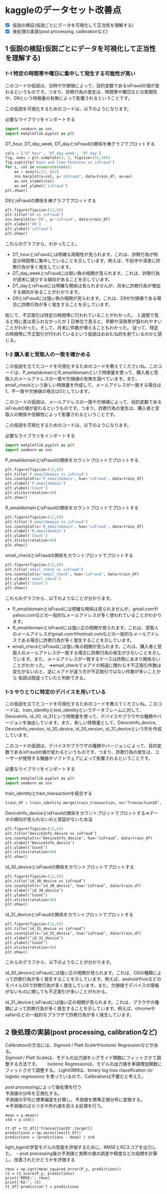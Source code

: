 # kaggleのデータセット改善点
- [x] 仮説の検証(仮説ごとにデータを可視化して正当性を理解する)
- [x] 後処理の実装(post processing, calibrationなど)

## 1 仮説の検証(仮説ごとにデータを可視化して正当性を理解する)
### 1-1 特定の時間帯や曜日に集中して発生する可能性が高い
このコードの仮説は、日時や欠損値によって、目的変数であるisFraudの値が変わるというものです。つまり、詐欺行為の発生は、時間帯や曜日などの周期性や、D9という特徴量の有無によって影響されるということです。

この仮説を可視化するためのコードは、以下のようになります。

必要なライブラリをインポートする
```python
import seaborn as sns
import matplotlib.pyplot as plt
```

DT_hour, DT_day_week, DT_dayとisFraudの関係を棒グラフでプロットする
```python
cols = ['DT_hour', 'DT_day_week', 'DT_day']
fig, axes = plt.subplots(3, 2, figsize=(12,18))
fig.suptitle('Date and Time Features vs isFraud')
for i, col in enumerate(cols):
    ax = axes[i//2, i%2]
    sns.barplot(x=col, y='isFraud', data=train_df, ax=ax)
    ax.set_xlabel(col)
    ax.set_ylabel('isFraud')
plt.show()
```

D9とisFraudの関係を棒グラフでプロットする
```python
plt.figure(figsize=(12,6))
plt.title('D9 vs isFraud')
sns.barplot(x='D9', y='isFraud', data=train_df)
plt.xlabel('D9')
plt.ylabel('isFraud')
plt.show()
```

これらのグラフから、わかったこと。

- DT_hourとisFraudには明確な周期性が見られます。これは、詐欺行為が特定の時間帯に集中していることを示しています。例えば、午前中や深夜に詐欺行為が多く発生しています。
- DT_day_weekとisFraudには弱い負の相関が見られます。これは、詐欺行為が週末に減少する傾向があることを示しています。
- DT_dayとisFraudには明確な関係は見られませんが、月末に詐欺行為が増加する傾向があることがわかります。
- D9とisFraudには強い負の相関が見られます。これは、D9が欠損値である場合に詐欺行為が多く発生することを示しています。

総じて、不正取引は特定の時間帯に行われていることがわかった。
１週間で見ると特に差は見られなかったが１日単位で見ると、早朝や深夜帯が狙われやすいことがわかった。そして、月末に件数が増えることもわかった。
従って、特定の時間帯に不正取引が行われているという仮説はおおむね的を射ているのかと感じる。

### 1-2 購入者と受取人の一致を確かめる
この仮説を立てたコードを可視化するためのコードを教えてくださいね。このコードは、P_emaildomainとR_emaildomainという特徴量を使って、購入者と受取人のメールアドレスの一致や欠損値の有無を調べています。また、email_checkという新しい特徴量を作成して、メールアドレスが一致する場合は1、不一致や欠損値の場合は0としています。

このコードの仮説は、メールアドレスの一致や欠損値によって、目的変数であるisFraudの値が変わるというものです。つまり、詐欺行為の発生は、購入者と受取人の関係や信頼性によって影響されるということです。

この仮説を可視化するためのコードは、以下のようになります。

必要なライブラリをインポートする
```python
import matplotlib.pyplot as plt
import seaborn as sns
```

P_emaildomainとisFraudの関係をカウントプロットでプロットする
```python
plt.figure(figsize=(12,6))
plt.title('P_emaildomain vs isFraud')
sns.countplot(x='P_emaildomain', hue='isFraud', data=train_df)
plt.xlabel('P_emaildomain')
plt.ylabel('Count')
plt.xticks(rotation=90)
plt.show()
```

R_emaildomainとisFraudの関係をカウントプロットでプロットする
```python
plt.figure(figsize=(12,6))
plt.title('R_emaildomain vs isFraud')
sns.countplot(x='R_emaildomain', hue='isFraud', data=train_df)
plt.xlabel('R_emaildomain')
plt.ylabel('Count')
plt.xticks(rotation=90)
plt.show()
```

email_checkとisFraudの関係をカウントプロットでプロットする
```python
plt.figure(figsize=(12,6))
plt.title('email_check vs isFraud')
sns.countplot(x='email_check', hue='isFraud', data=train_df)
plt.xlabel('email_check')
plt.ylabel('Count')
plt.show()
```

これらのグラフから、以下のようなことが分かります。

- P_emaildomainとisFraudには明確な関係は見られませんが、gmail.comやyahoo.comなどの一般的なメールアドレスが多く使われていることがわかります。
- R_emaildomainとisFraudには強い正の相関が見られます。これは、受取人のメールアドレスがgmail.comやhotmail.comなどの一般的なメールアドレスである場合に詐欺行為が多く発生することを示しています。
- email_checkとisFraudには強い負の相関が見られます。これは、購入者と受取人のメールアドレスが一致する場合に詐欺行為の発生が少ないことを示しています。また、メールアドレスが一致するケースは詐欺にあまり関係ないことがわかった。
⇒email_checkでメアドの相違に関わらす不正取引件数は変化がないのと、逆にメアドが違う方が不正取引ではない件数が多いことから
仮説は間違っていたと判断できる。

### 1-3 やりとりに特定のデバイスを用いている
この仮説を立てたコードを可視化するためのコードを教えてくださいね。このコードは、train_identityとtest_identityというデータフレームに対して、DeviceInfo, id_30, id_31という特徴量を使って、デバイスやブラウザの種類やバージョンを抽出しています。また、新しい特徴量として、DeviceInfo_device, DeviceInfo_version, id_30_device, id_30_version, id_31_deviceという列を作成しています。

このコードの仮説は、デバイスやブラウザの種類やバージョンによって、目的変数であるisFraudの値が変わるというものです。つまり、詐欺行為の発生は、ユーザーが使用する機器やソフトウェアによって影響されるということです。

必要なライブラリをインポートする
```python
import matplotlib.pyplot as plt
import seaborn as sns
```

train_identityとtrain_transactionを結合する
```python
train_df = train_identity.merge(train_transaction, on=‘TransactionID’, how=‘left’)
```

DeviceInfo_deviceとisFraudの関係をカウントプロットでプロットする⇒データの傾向が見られないのと意図がないため没
```python
plt.figure(figsize=(12,6))
plt.title(‘DeviceInfo_device vs isFraud’)
sns.countplot(x=‘DeviceInfo_device’, hue=‘isFraud’, data=train_df)
plt.xlabel(‘DeviceInfo_device’)
plt.ylabel(‘Count’)
plt.xticks(rotation=90)
plt.show()
```
id_30_deviceとisFraudの関係をカウントプロットでプロットする
```python
plt.figure(figsize=(12,6))
plt.title(‘id_30_device vs isFraud’)
sns.countplot(x=‘id_30_device’, hue=‘isFraud’, data=train_df)
plt.xlabel(‘id_30_device’)
plt.ylabel(‘Count’)
plt.xticks(rotation=90)
plt.show()
```
id_31_deviceとisFraudの関係をカウントプロットでプロットする
```python
plt.figure(figsize=(12,6))
plt.title(‘id_31_device vs isFraud’)
sns.countplot(x=‘id_31_device’, hue=‘isFraud’, data=train_df)
plt.xlabel(‘id_31_device’)
plt.ylabel(‘Count’)
plt.xticks(rotation=90)
plt.show()
```

これらのグラフから、以下のようなことが分かります。

id_30_deviceとisFraudには強い正の相関が見られます。これは、OSの種類によって詐欺行為が多く発生することを示しています。例えば、androidやiosなどのモバイルOSで詐欺行為が多く発生しています。また、欠損値でデバイスの情報がないものに関しても不正取引が多いことがわかる。

id_31_deviceとisFraudには強い正の相関が見られます。これは、ブラウザの種類によって詐欺行為が多く発生することを示しています。例えば、chromeやsafariなどの一般的なブラウザで詐欺行為が多く発生しています。


## 2 後処理の実装(post processing, calibrationなど)
Calibrationの方法には、Sigmoid / Platt ScaleやIsotonic Regressionなどがある。  
Sigmoid / Platt Scaleは、モデルの出力値をシグモイド関数にフィットさせて調整する方法です。　　
Isotonic Regressionは、モデルの出力値を単調増加関数にフィットさせて調整する。
LightGBMは、binary log loss classification (or logistic regression) を使っているので、Calibrationは不要だと考えた。

post  processingによって後処理を行う  
予測値の分布を正規化する。  
予測値の平均と標準偏差を計算し、予測値を標準正規分布に変換する。  
⇒予測値のばらつきや外れ値を抑える処理を行う。  

    mean = y.mean() 
    std = y.std()
    
    tt_df = tt_df[['TransactionID',target]] 
    predictions = np.zeros(len(tt_df))
    predictions = (predictions - mean) / std

light_bgmの学習モデルの性能を評価するために、RMSEとR2スコアを出力した。
・post processing後の予測値と実際の値の誤差や精度などの指標を計算し、改善されたかどうかを評価する

    rmse = np.sqrt(mean_squared_error(P_y, predictions)) 
    r2 = r2_score(P_y, predictions) 
    print('RMSE:', rmse) 
    print('R2:', r2)    
    tt_df['prediction'] = predictions
